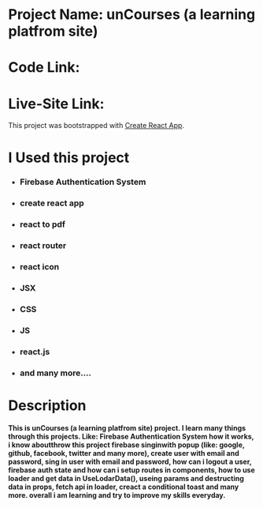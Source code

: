 # Project Name: unCourses (a learning platfrom site)

# Code Link: 
# Live-Site Link: 

This project was bootstrapped with [Create React App](https://github.com/facebook/create-react-app).

# I Used this project
* ### Firebase Authentication System
* ### create react app
* ### react to pdf
* ### react router
* ### react icon
* ### JSX
* ### CSS
* ### JS
* ### react.js
* ### and many more....

# Description

#### This is unCourses (a learning platfrom site) project. I learn many things through this projects. Like: Firebase Authentication System how it works, i know aboutthrow this project firebase singinwith popup (like: google, github, facebook, twitter and many more), create user with email and password, sing in user with email and password, how can i logout a user, firebase auth state and how can i setup routes in components, how to use loader and get data in UseLodarData(), useing params and destructing data in props, fetch api in loader, creact a conditional toast and many more. overall i am learning and try to improve my skills everyday. 
